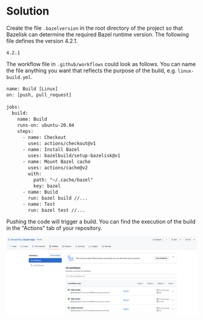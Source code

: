 # Solution

Create the file `.bazelversion` in the root directory of the project so that Bazelisk can determine the required Bazel runtime version. The following file defines the version 4.2.1.

```
4.2.1
```

The workflow file in `.github/workflows` could look as follows. You can name the file anything you want that reflects the purpose of the build, e.g. `linux-build.yml`.

```
name: Build [Linux]
on: [push, pull_request]

jobs:
  build:
    name: Build
    runs-on: ubuntu-20.04
    steps:
      - name: Checkout
        uses: actions/checkout@v1
      - name: Install Bazel
        uses: bazelbuild/setup-bazelisk@v1
      - name: Mount Bazel cache
        uses: actions/cache@v2
        with:
          path: "~/.cache/bazel"
          key: bazel
      - name: Build
        run: bazel build //...
      - name: Test
        run: bazel test //...
```

Pushing the code will trigger a build. You can find the execution of the build in the "Actions" tab of your repository.

![GitHub Actions](./images/github-actions-bazel.png)